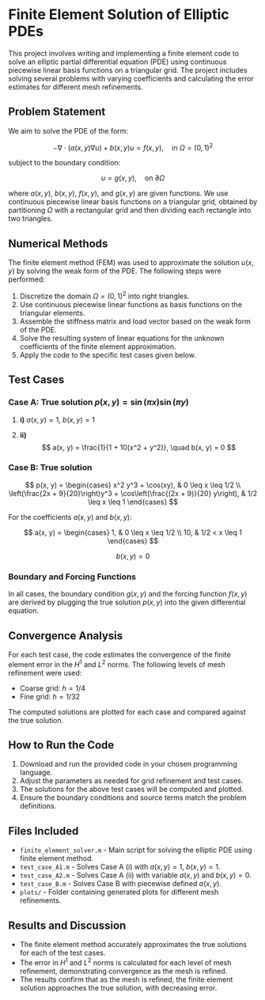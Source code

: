 # Finite Element Solution of Elliptic PDEs

This project involves writing and implementing a finite element code to solve an elliptic partial differential equation (PDE) using continuous piecewise linear basis functions on a triangular grid. The project includes solving several problems with varying coefficients and calculating the error estimates for different mesh refinements.

## Problem Statement

We aim to solve the PDE of the form:

$$ -\nabla \cdot (a(x, y) \nabla u) + b(x, y) u = f(x, y), \quad \text{in} \ \Omega = (0, 1)^2 $$

subject to the boundary condition:

$$ u = g(x, y), \quad \text{on} \ \partial \Omega $$

where $a(x, y)$, $b(x, y)$, $f(x, y)$, and $g(x, y)$ are given functions. We use continuous piecewise linear basis functions on a triangular grid, obtained by partitioning $\Omega$ with a rectangular grid and then dividing each rectangle into two triangles.

## Numerical Methods

The finite element method (FEM) was used to approximate the solution $u(x, y)$ by solving the weak form of the PDE. The following steps were performed:

1. Discretize the domain $\Omega = (0, 1)^2$ into right triangles.
2. Use continuous piecewise linear functions as basis functions on the triangular elements.
3. Assemble the stiffness matrix and load vector based on the weak form of the PDE.
4. Solve the resulting system of linear equations for the unknown coefficients of the finite element approximation.
5. Apply the code to the specific test cases given below.

## Test Cases

### Case A: True solution $p(x, y) = \sin(\pi x)\sin(\pi y)$

1. **i)** $a(x, y) = 1$, $b(x, y) = 1$

2. **ii)** 
$$
a(x, y) = \frac{1}{1 + 10(x^2 + y^2)}, \quad b(x, y) = 0
$$

### Case B: True solution

$$
p(x, y) =
\begin{cases} 
x^2 y^3 + \cos(xy), & 0 \leq x \leq 1/2 \\
\left(\frac{2x + 9}{20}\right)y^3 + \cos\left(\frac{(2x + 9)}{20} y\right), & 1/2 \leq x \leq 1
\end{cases}
$$

For the coefficients $a(x, y)$ and $b(x, y)$:

$$
a(x, y) =
\begin{cases} 
1, & 0 \leq x \leq 1/2 \\
10, & 1/2 < x \leq 1
\end{cases}
$$

$$
b(x, y) = 0
$$

### Boundary and Forcing Functions

In all cases, the boundary condition $g(x, y)$ and the forcing function $f(x, y)$ are derived by plugging the true solution $p(x, y)$ into the given differential equation.

## Convergence Analysis

For each test case, the code estimates the convergence of the finite element error in the $H^1$ and $L^2$ norms. The following levels of mesh refinement were used:
- Coarse grid: $h = 1/4$
- Fine grid: $h = 1/32$

The computed solutions are plotted for each case and compared against the true solution.

## How to Run the Code

1. Download and run the provided code in your chosen programming language.
2. Adjust the parameters as needed for grid refinement and test cases.
3. The solutions for the above test cases will be computed and plotted.
4. Ensure the boundary conditions and source terms match the problem definitions.

## Files Included

- `finite_element_solver.m` - Main script for solving the elliptic PDE using finite element method.
- `test_case_A1.m` - Solves Case A (i) with $a(x, y) = 1$, $b(x, y) = 1$.
- `test_case_A2.m` - Solves Case A (ii) with variable $a(x, y)$ and $b(x, y) = 0$.
- `test_case_B.m` - Solves Case B with piecewise defined $a(x, y)$.
- `plots/` - Folder containing generated plots for different mesh refinements.

## Results and Discussion

- The finite element method accurately approximates the true solutions for each of the test cases.
- The error in $H^1$ and $L^2$ norms is calculated for each level of mesh refinement, demonstrating convergence as the mesh is refined.
- The results confirm that as the mesh is refined, the finite element solution approaches the true solution, with decreasing error.


